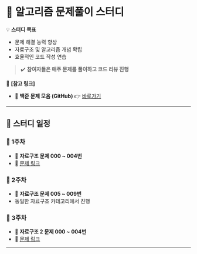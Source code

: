 # 📝 알고리즘 문제풀이 스터디  

💡 **스터디 목표**  
- 문제 해결 능력 향상  
- 자료구조 및 알고리즘 개념 확립  
- 효율적인 코드 작성 연습  

>✔️ **참여자들은 매주 문제를 풀이하고 코드 리뷰 진행** 

📌 **[참고 링크]**  
- 📂 **백준 문제 모음 (GitHub)** 👉 [바로가기](https://github.com/tony9402/baekjoon)  

---

## 📅 스터디 일정  

### 🏁 1주차 
- 📌 **자료구조 문제 000 ~ 004번**  
- 🔗 [문제 링크](https://github.com/tony9402/baekjoon/tree/main/algorithms/data_structure)  

### 🏁 2주차  
- 📌 **자료구조 문제 005 ~ 009번**  
- 동일한 자료구조 카테고리에서 진행  

### 🏁 3주차 
- 📌 **자료구조 2 문제 000 ~ 004번**  
- 🔗 [문제 링크](https://github.com/tony9402/baekjoon/tree/main/algorithms/data_structure2)  

---

